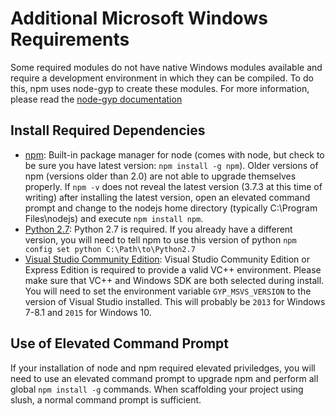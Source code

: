 # Additional Microsoft Windows Requirements

Some required modules do not have native Windows modules available and require a development environment in which they can be compiled. To do this, npm uses node-gyp to create these modules.  For more information, please read the [node-gyp documentation](https://github.com/nodejs/node-gyp/blob/master/README.md)

## Install Required Dependencies

- [npm](https://www.npmjs.com/): Built-in package manager for node (comes with
  node, but check to be sure you have latest version: `npm install -g npm`). Older versions of npm (versions older than 2.0) are not able to upgrade themselves properly. If `npm -v` does not reveal the latest version (3.7.3 at this time of writing) after installing the latest version, open an elevated command prompt and change to the nodejs home directory (typically C:\Program Files\nodejs) and execute `npm install npm`.
- [Python 2.7](https://www.python.org/downloads/release/python-2710/): Python 2.7 is required. If you already have a different version, you will need to tell npm to use this version of python `npm config set python C:\Path\to\Python2.7`
- [Visual Studio Community Edition](https://www.visualstudio.com/): Visual Studio Community Edition or Express Edition is required to provide a valid VC++ environment. Please make sure that VC++ and Windows SDK are both selected during install. You will need to set the environment variable `GYP_MSVS_VERSION` to the version of Visual Studio installed. This will probably be `2013` for Windows 7-8.1 and `2015` for Windows 10.

## Use of Elevated Command Prompt

If your installation of node and npm required elevated priviledges, you will need to use an elevated command prompt to upgrade npm and perform all global `npm install -g` commands. When scaffolding your project using slush, a normal command prompt is sufficient.

